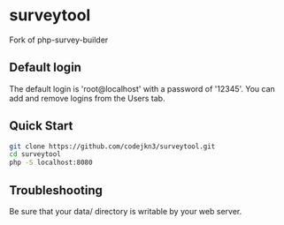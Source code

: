 # surveytool
Fork of php-survey-builder

## Default login

The default login is 'root@localhost' with a password of '12345'. You can add and remove logins from the Users tab.

## Quick Start
```sh
git clone https://github.com/codejkn3/surveytool.git
cd surveytool
php -S localhost:8080
```

## Troubleshooting

Be sure that your data/ directory is writable by your web server.
